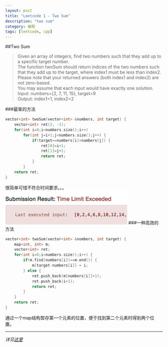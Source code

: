 ```yaml
---
layout: post
title: "Leetcode 1 - Two Sum"
description: "two sum"
category: 编程
tags: [leetcode, cpp]
---
```

##Two Sum
> Given an array of integers, find two numbers such that they add up to a specific target number.   
The function twoSum should return indices of the two numbers such that they add up to the target, where index1 must be less than index2. Please note that your returned answers (both index1 and index2) are not zero-based.   
You may assume that each input would have exactly one solution.   
Input: numbers={2, 7, 11, 15}, target=9   
Output: index1=1, index2=2

###最笨的方法
```c
vector<int> twoSum(vector<int> &numbers, int target) {
    vector<int> ret(2, -1);
    for(int i=0;i<numbers.size();i++)
        for(int j=i+1;j<numbers.size();j++) {
            if(target==numbers[i]+numbers[j]) {
                ret[0]=i+1;
                ret[1]=j+1;
                return ret;
            }
        }
    return ret;
}
```
很简单可惜不符合时间要求。。。   
![Time Limit Exceeded](/images/post/timeup.png)
###一种高效的方法
```c
vector<int> twoSum(vector<int> &numbers, int target) {
    map<int, int> m;
    vector<int> ret;
    for(int i=0;i<numbers.size();i++) {
        if(m.find(numbers[i])==m.end()) {
            m[target-numbers[i]] = i;
        } else {
            ret.push_back(m[numbers[i]]+1);
            ret.push_back(i+1);
            return ret;
        }
    }
    return ret;
}
```
通过一个map结构暂存第一个元素的位置，便于找到第二个元素时得到两个位置。

---
*详见[这里](https://leetcode.com/submissions/detail/20425200/)*
